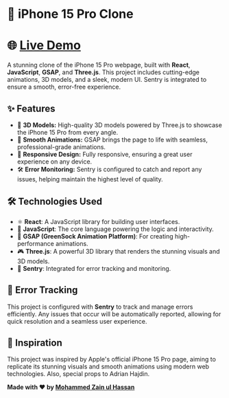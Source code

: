 # 📱 iPhone 15 Pro Clone

# 🌐 [Live Demo](https://iphone-15-clone-nine.vercel.app/)

A stunning clone of the iPhone 15 Pro webpage, built with **React**, **JavaScript**, **GSAP**, and **Three.js**. This project includes cutting-edge animations, 3D models, and a sleek, modern UI. Sentry is integrated to ensure a smooth, error-free experience.

## ✨ Features

- 🎨 **3D Models:** High-quality 3D models powered by Three.js to showcase the iPhone 15 Pro from every angle.
- 🚀 **Smooth Animations:** GSAP brings the page to life with seamless, professional-grade animations.
- 📱 **Responsive Design:** Fully responsive, ensuring a great user experience on any device.
- 🛠️ **Error Monitoring:** Sentry is configured to catch and report any issues, helping maintain the highest level of quality.

## 🛠️ Technologies Used

- ⚛️ **React**: A JavaScript library for building user interfaces.
- 📜 **JavaScript**: The core language powering the logic and interactivity.
- 💚 **GSAP (GreenSock Animation Platform)**: For creating high-performance animations.
- 🎮 **Three.js**: A powerful 3D library that renders the stunning visuals and 3D models.
- 🐞 **Sentry**: Integrated for error tracking and monitoring.

## 🐛 Error Tracking

This project is configured with **Sentry** to track and manage errors efficiently. Any issues that occur will be automatically reported, allowing for quick resolution and a seamless user experience.

## 🌟 Inspiration

This project was inspired by Apple's official iPhone 15 Pro page, aiming to replicate its stunning visuals and smooth animations using modern web technologies.
Also, special props to Adrian Hajdin.

**Made with ❤️ by [Mohammed Zain ul Hassan](https://github.com/Mohammed-Zain-ul-Hassan)**
